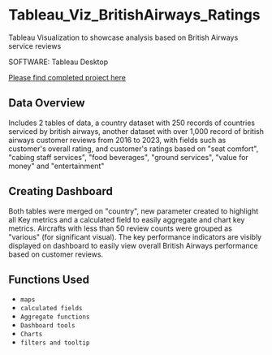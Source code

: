 # Tableau_Viz_BritishAirways_Ratings
Tableau Visualization to showcase analysis based on British Airways service reviews

SOFTWARE: Tableau Desktop

[Please find completed project here](https://public.tableau.com/views/BritishAirwaysReview-Project/Dashboard1?:language=en-US&:sid=&:redirect=auth&:display_count=n&:origin=viz_share_link)

## Data Overview
Includes 2 tables of data, a country dataset with 250 records of countries serviced by british airways, another dataset with over 1,000 record of british airways customer reviews from 2016 to 2023, with fields such as customer's overall rating, and customer's ratings based on "seat comfort", "cabing staff services", "food beverages", "ground services", "value for money" and "entertainment"

## Creating Dashboard
Both tables were merged on "country", new parameter created to highlight all Key metrics and a calculated field to easily aggregate and chart key metrics. Aircrafts with less than 50 review counts were grouped as "various" (for significant visual). The key performance indicators are visibly displayed on dashboard to easily view overall British Airways performance based on customer reviews.


## Functions Used
- `maps`
- `calculated fields`
- `Aggregate functions`
- `Dashboard tools`
- `Charts`
- `filters and tooltip`
